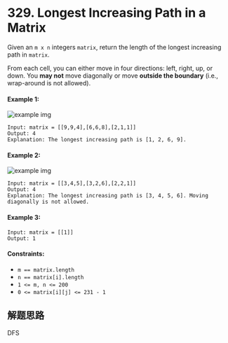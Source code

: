 # 329. Longest Increasing Path in a Matrix

Given an `m x n` integers `matrix`, return the length of the longest increasing path in `matrix`.

From each cell, you can either move in four directions: left, right, up, or down. You **may not** move diagonally or move **outside the boundary** (i.e., wrap-around is not allowed).

 

#### Example 1:

![example img](https://assets.leetcode.com/uploads/2021/01/05/grid1.jpg)

```
Input: matrix = [[9,9,4],[6,6,8],[2,1,1]]
Output: 4
Explanation: The longest increasing path is [1, 2, 6, 9].
```

#### Example 2:

![example img](https://assets.leetcode.com/uploads/2021/01/27/tmp-grid.jpg)

```
Input: matrix = [[3,4,5],[3,2,6],[2,2,1]]
Output: 4
Explanation: The longest increasing path is [3, 4, 5, 6]. Moving diagonally is not allowed.
```

#### Example 3:

```
Input: matrix = [[1]]
Output: 1
``` 

#### Constraints:

+ `m == matrix.length`
+ `n == matrix[i].length`
+ `1 <= m, n <= 200`
+ `0 <= matrix[i][j] <= 231 - 1`

## 解题思路

DFS
